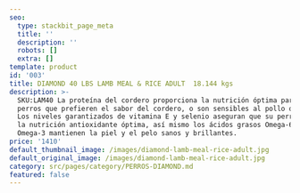 ```yaml
---
seo:
  type: stackbit_page_meta
  title: ''
  description: ''
  robots: []
  extra: []
template: product
id: '003'
title: DIAMOND 40 LBS LAMB MEAL & RICE ADULT  18.144 kgs
description: >-
  SKU:LAM40 La proteína del cordero proporciona la nutrición óptima para los
  perros que prefieren el sabor del cordero, o son sensibles al pollo o al maíz.
  Los niveles garantizados de vitamina E y selenio aseguran que su perro reciba
  la nutrición antioxidante óptima, así mismo los ácidos grasos Omega-6 y
  Omega-3 mantienen la piel y el pelo sanos y brillantes.
price: '1410'
default_thumbnail_image: /images/diamond-lamb-meal-rice-adult.jpg
default_original_image: /images/diamond-lamb-meal-rice-adult.jpg
category: src/pages/category/PERROS-DIAMOND.md
featured: false
---
```

